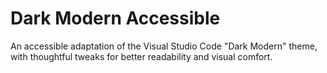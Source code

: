 # Dark Modern Accessible

An accessible adaptation of the Visual Studio Code "Dark Modern" theme, with thoughtful tweaks for better readability and visual comfort.
